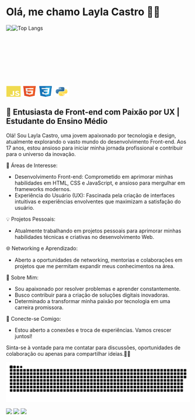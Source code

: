 <h1>Olá, me chamo Layla Castro 👋🏻</h1>
  <div style="display: flex;">
  <img src="https://github-readme-stats.vercel.app/api?username=LaylaSCastro&show_icons=true&theme=dracula" height="150" />

  <img src="https://github-readme-stats.vercel.app/api/top-langs/?username=LaylaSCastro&layout=compact&theme=dracula" height="150" alt="Top Langs"/>
</div>
<div style="display: inline_block"><br>
  <img align="center" alt="Rafa-Js" height="30" width="40" src="https://raw.githubusercontent.com/devicons/devicon/master/icons/javascript/javascript-plain.svg">
  <img align="center" alt="Rafa-HTML" height="30" width="40" src="https://raw.githubusercontent.com/devicons/devicon/master/icons/html5/html5-original.svg">
  <img align="center" alt="Rafa-CSS" height="30" width="40" src="https://raw.githubusercontent.com/devicons/devicon/master/icons/css3/css3-original.svg">
  <img align="center" alt="Rafa-Python" height="30" width="40" src="https://raw.githubusercontent.com/devicons/devicon/master/icons/python/python-original.svg">
</div>

<h2>🌟 Entusiasta de Front-end com Paixão por UX | Estudante do Ensino Médio</h2>

Olá! Sou Layla Castro, uma jovem apaixonado por tecnologia e design, atualmente explorando o vasto mundo do desenvolvimento Front-end. Aos 17 anos, estou ansioso para iniciar minha jornada profissional e contribuir para o universo da inovação.

🚀 Áreas de Interesse:
- Desenvolvimento Front-end: Comprometido em aprimorar minhas habilidades em HTML, CSS e JavaScript, e ansioso para mergulhar em frameworks modernos.
- Experiência do Usuário (UX): Fascinada pela criação de interfaces intuitivas e experiências envolventes que maximizam a satisfação do usuário.

💡 Projetos Pessoais:
- Atualmente trabalhando em projetos pessoais para aprimorar minhas habilidades técnicas e criativas no desenvolvimento Web.
  
🌐 Networking e Aprendizado:
- Aberto a oportunidades de networking, mentorias e colaborações em projetos que me permitam expandir meus conhecimentos na área.

💬 Sobre Mim:
- Sou apaixonado por resolver problemas e aprender constantemente.
- Busco contribuir para a criação de soluções digitais inovadoras.
- Determinado a transformar minha paixão por tecnologia em uma carreira promissora.

🔗 Conecte-se Comigo:
- Estou aberto a conexões e troca de experiências. Vamos crescer juntosl!

Sinta-se à vontade para me contatar para discussões, oportunidades de colaboração ou apenas para compartilhar ideias.🚀✨

<picture>
  <source media="(prefers-color-scheme: dark)" srcset="https://raw.githubusercontent.com/LaylaSCastro/LaylaSCastro/output/github-contribution-grid-snake-dark.svg">
  <source media="(prefers-color-scheme: light)" srcset="https://raw.githubusercontent.com/LaylaSCastro/LaylaSCastro/output/github-contribution-grid-snake.svg">
  <img alt="github contribution grid snake animation" src="https://raw.githubusercontent.com/LaylaSCastro/LaylaSCastro/output/github-contribution-grid-snake.svg">
</picture>

<div> 

  <a href="https://instagram.com/__.laylacastro.__" target="_blank"><img src="https://img.shields.io/badge/-Instagram-%23E4405F?style=for-the-badge&logo=instagram&logoColor=white" target="_blank"></a> 
  <a href = "mailto:laylacristinasilvacastro@gmail.com"><img src="https://img.shields.io/badge/-Gmail-%23333?style=for-the-badge&logo=gmail&logoColor=white" target="_blank"></a>
  <a href="https://www.linkedin.com/in/layla-cristina-silva-castro-b665502a8" target="_blank"><img src="https://img.shields.io/badge/-LinkedIn-%230077B5?style=for-the-badge&logo=linkedin&logoColor=white" target="_blank"></a> 
  
</div>
